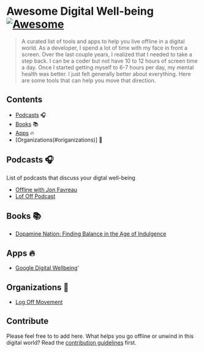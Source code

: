 # Awesome Digital Well-being [![Awesome](https://awesome.re/badge.svg)](https://awesome.re)

> A curated list of tools and apps to help you live offline in a digital world. As a developer, I spend a lot of time with my face in front a screen. Over the last
couple years, I realized that I needed to take a step back. I can be a coder but not have 10 to 12 hours of screen time a day. Once I started getting myself to 6-7 hours
per day, my mental health was better. I just felt generally better about everything. Here are some tools that can help you move that direction.


## Contents

- [Podcasts](#podcasts) 🎧
- [Books](#books) 📚
- [Apps](#apps) 🔥
- [Organizations(#origanizations)] 🏢


## Podcasts 🎧

List of podcasts that discuss your digtal well-being

- [Offline with Jon Favreau](https://crooked.com/podcast-series/offline/)
- [Lof Off Podcast](https://www.logoffmovement.org/podcast)


## Books 📚

- [Dopamine Nation: Finding Balance in the Age of Indulgence](https://www.amazon.com/Dopamine-Nation-Finding-Balance-Indulgence/dp/152474672X)

## Apps 🔥

- [Google Digital Wellbeing](https://wellbeing.google/)'

## Organizations 🏢

- [Log Off Movement](https://www.logoffmovement.org/)


## Contribute

Please feel free to to add here. What helps you go offline or unwind in this digital world? Read the [contribution guidelines](contributing.md) first.
